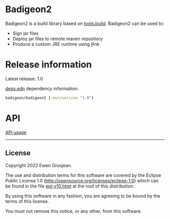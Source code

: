 # Badigeon2

Badigeon2 is a build library based on [tools.build](https://github.com/clojure/tools.build). Badigeon2 can be used to:

- Sign jar files
- Deploy jar files to remote maven repository
- Produce a custom JRE runtime using jlink

# Release information

Latest release: 1.0

[deps.edn](https://clojure.org/guides/deps_and_cli) dependency information:

```clojure
badigeon/badigeon2 {:mvn/version "1.0"}
```

# API

[API usage](https://github.com/EwenG/badigeon2/blob/master/API.md)

---

## License

Copyright 2022 Ewen Grosjean.

The use and distribution terms for this software are covered by the
Eclipse Public License 1.0 (http://opensource.org/licenses/eclipse-1.0)
which can be found in the file [epl-v10.html](epl-v10.html) at the root of this distribution.

By using this software in any fashion, you are agreeing to be bound by
the terms of this license.

You must not remove this notice, or any other, from this software.
